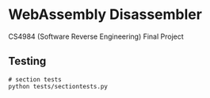 # WebAssembly Disassembler

CS4984 (Software Reverse Engineering) Final Project



## Testing
```
# section tests
python tests/sectiontests.py
```